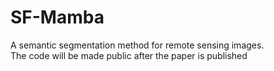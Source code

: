# SF-Mamba
A semantic segmentation method for remote sensing images.\
The code will be made public after the paper is published
